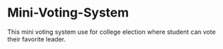 # Mini-Voting-System
This mini voting system use for college election where student can vote their favorite leader.
